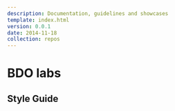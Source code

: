 ```yaml
---
description: Documentation, guidelines and showcases
template: index.html
version: 0.0.1
date: 2014-11-18
collection: repos
---
```


BDO labs
========

## Style Guide

